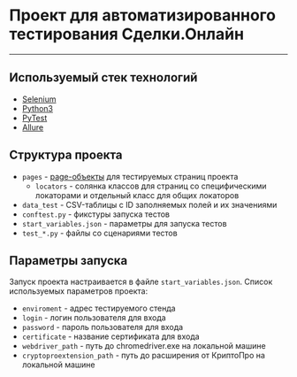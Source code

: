 # Проект для автоматизированного тестирования Сделки.Онлайн
------

## Используемый стек технологий
* [Selenium](http://www.seleniumhq.org/)
* [Python3](https://www.python.org)
* [PyTest](https://docs.pytest.org/en/latest/)
* [Allure](http://allure.qatools.ru/)

## Структура проекта
* `pages` - [page-объекты](https://kreisfahrer.gitbooks.io/selenium-webdriver/content/page_object_pattern_arhitektura_testovogo_proekta/ispolzovanie_patterna_page_object.html) для тестируемых страниц проекта
  * `locators` - солянка классов для страниц со специфическими локаторами и отдельный класс для общих локаторов
* `data_test` - CSV-таблицы с ID заполняемых полей и их значениями
* `conftest.py` - фикстуры запуска тестов
* `start_variables.json` - параметры для запуска тестов
* `test_*.py` - файлы со сценариями тестов

## Параметры запуска
Запуск проекта настраивается в файле `start_variables.json`. Список используемых параметров проекта:
* `enviroment` - адрес тестируемого стенда
* `login` - логин пользователя для входа
* `password` - пароль пользователя для входа
* `certificate` - название сертификата для входа
* `webdriver_path` - путь до chromedriver.exe на локальной машине
* `cryptoproextension_path` - путь до расширения от КриптоПро на локальной машине